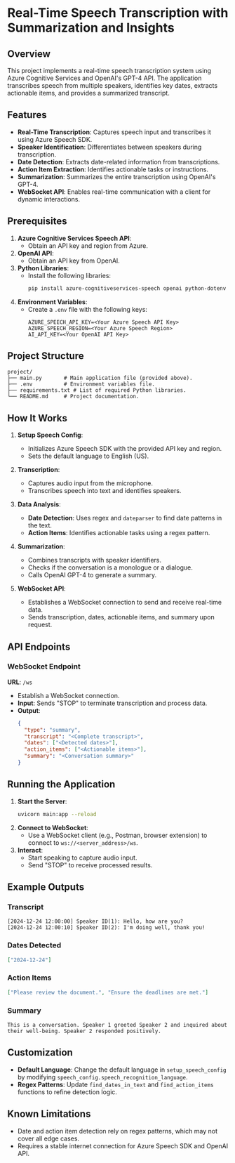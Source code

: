 # Real-Time Speech Transcription with Summarization and Insights

## Overview
This project implements a real-time speech transcription system using Azure Cognitive Services and OpenAI's GPT-4 API. The application transcribes speech from multiple speakers, identifies key dates, extracts actionable items, and provides a summarized transcript.

## Features
- **Real-Time Transcription**: Captures speech input and transcribes it using Azure Speech SDK.
- **Speaker Identification**: Differentiates between speakers during transcription.
- **Date Detection**: Extracts date-related information from transcriptions.
- **Action Item Extraction**: Identifies actionable tasks or instructions.
- **Summarization**: Summarizes the entire transcription using OpenAI's GPT-4.
- **WebSocket API**: Enables real-time communication with a client for dynamic interactions.

## Prerequisites
1. **Azure Cognitive Services Speech API**:
   - Obtain an API key and region from Azure.
2. **OpenAI API**:
   - Obtain an API key from OpenAI.
3. **Python Libraries**:
   - Install the following libraries:
     ```bash
     pip install azure-cognitiveservices-speech openai python-dotenv fastapi uvicorn dateparser
     ```
4. **Environment Variables**:
   - Create a `.env` file with the following keys:
     ```env
     AZURE_SPEECH_API_KEY=<Your Azure Speech API Key>
     AZURE_SPEECH_REGION=<Your Azure Speech Region>
     AI_API_KEY=<Your OpenAI API Key>
     ```

## Project Structure
```
project/
├── main.py       # Main application file (provided above).
├── .env          # Environment variables file.
├── requirements.txt # List of required Python libraries.
└── README.md     # Project documentation.
```

## How It Works
1. **Setup Speech Config**:
   - Initializes Azure Speech SDK with the provided API key and region.
   - Sets the default language to English (US).

2. **Transcription**:
   - Captures audio input from the microphone.
   - Transcribes speech into text and identifies speakers.

3. **Data Analysis**:
   - **Date Detection**: Uses regex and `dateparser` to find date patterns in the text.
   - **Action Items**: Identifies actionable tasks using a regex pattern.

4. **Summarization**:
   - Combines transcripts with speaker identifiers.
   - Checks if the conversation is a monologue or a dialogue.
   - Calls OpenAI GPT-4 to generate a summary.

5. **WebSocket API**:
   - Establishes a WebSocket connection to send and receive real-time data.
   - Sends transcription, dates, actionable items, and summary upon request.

## API Endpoints
### WebSocket Endpoint
**URL**: `/ws`
- Establish a WebSocket connection.
- **Input**: Sends "STOP" to terminate transcription and process data.
- **Output**:
  ```json
  {
    "type": "summary",
    "transcript": "<Complete transcript>",
    "dates": ["<Detected dates>"],
    "action_items": ["<Actionable items>"],
    "summary": "<Conversation summary>"
  }
  ```

## Running the Application
1. **Start the Server**:
   ```bash
   uvicorn main:app --reload
   ```
2. **Connect to WebSocket**:
   - Use a WebSocket client (e.g., Postman, browser extension) to connect to `ws://<server_address>/ws`.
3. **Interact**:
   - Start speaking to capture audio input.
   - Send "STOP" to receive processed results.

## Example Outputs
### Transcript
```text
[2024-12-24 12:00:00] Speaker ID(1): Hello, how are you?
[2024-12-24 12:00:10] Speaker ID(2): I'm doing well, thank you!
```

### Dates Detected
```json
["2024-12-24"]
```

### Action Items
```json
["Please review the document.", "Ensure the deadlines are met."]
```

### Summary
```text
This is a conversation. Speaker 1 greeted Speaker 2 and inquired about their well-being. Speaker 2 responded positively.
```

## Customization
- **Default Language**: Change the default language in `setup_speech_config` by modifying `speech_config.speech_recognition_language`.
- **Regex Patterns**: Update `find_dates_in_text` and `find_action_items` functions to refine detection logic.

## Known Limitations
- Date and action item detection rely on regex patterns, which may not cover all edge cases.
- Requires a stable internet connection for Azure Speech SDK and OpenAI API.



